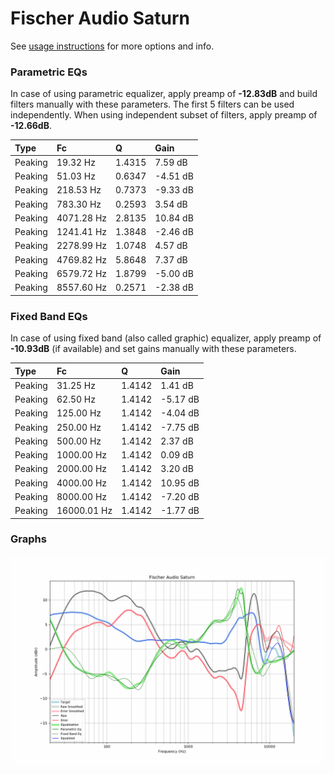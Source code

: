 # Fischer Audio Saturn
See [usage instructions](https://github.com/jaakkopasanen/AutoEq#usage) for more options and info.

### Parametric EQs
In case of using parametric equalizer, apply preamp of **-12.83dB** and build filters manually
with these parameters. The first 5 filters can be used independently.
When using independent subset of filters, apply preamp of **-12.66dB**.

| Type    | Fc         |      Q | Gain     |
|:--------|:-----------|:-------|:---------|
| Peaking | 19.32 Hz   | 1.4315 | 7.59 dB  |
| Peaking | 51.03 Hz   | 0.6347 | -4.51 dB |
| Peaking | 218.53 Hz  | 0.7373 | -9.33 dB |
| Peaking | 783.30 Hz  | 0.2593 | 3.54 dB  |
| Peaking | 4071.28 Hz | 2.8135 | 10.84 dB |
| Peaking | 1241.41 Hz | 1.3848 | -2.46 dB |
| Peaking | 2278.99 Hz | 1.0748 | 4.57 dB  |
| Peaking | 4769.82 Hz | 5.8648 | 7.37 dB  |
| Peaking | 6579.72 Hz | 1.8799 | -5.00 dB |
| Peaking | 8557.60 Hz | 0.2571 | -2.38 dB |

### Fixed Band EQs
In case of using fixed band (also called graphic) equalizer, apply preamp of **-10.93dB**
(if available) and set gains manually with these parameters.

| Type    | Fc          |      Q | Gain     |
|:--------|:------------|:-------|:---------|
| Peaking | 31.25 Hz    | 1.4142 | 1.41 dB  |
| Peaking | 62.50 Hz    | 1.4142 | -5.17 dB |
| Peaking | 125.00 Hz   | 1.4142 | -4.04 dB |
| Peaking | 250.00 Hz   | 1.4142 | -7.75 dB |
| Peaking | 500.00 Hz   | 1.4142 | 2.37 dB  |
| Peaking | 1000.00 Hz  | 1.4142 | 0.09 dB  |
| Peaking | 2000.00 Hz  | 1.4142 | 3.20 dB  |
| Peaking | 4000.00 Hz  | 1.4142 | 10.95 dB |
| Peaking | 8000.00 Hz  | 1.4142 | -7.20 dB |
| Peaking | 16000.01 Hz | 1.4142 | -1.77 dB |

### Graphs
![](./Fischer%20Audio%20Saturn.png)